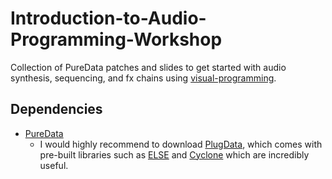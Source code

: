 # Introduction-to-Audio-Programming-Workshop
Collection of PureData patches and slides to get started with audio synthesis, sequencing, and fx chains using [visual-programming](https://github.com/XRRCA/SpatLab/wiki/Creative-Coding-and-Audio).

## Dependencies
- [PureData](https://puredata.info)
  - I would highly recommend to download [PlugData](https://plugdata.org/), which comes with pre-built libraries such as [ELSE](https://github.com/porres/pd-else) and [Cyclone](https://github.com/porres/pd-cyclone) which are incredibly useful.
